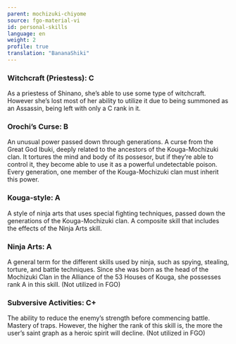 ```yaml
---
parent: mochizuki-chiyome
source: fgo-material-vi
id: personal-skills
language: en
weight: 2
profile: true
translation: "BananaShiki"
---
```


### Witchcraft (Priestess): C

As a priestess of Shinano, she’s able to use some type of witchcraft.
However she’s lost most of her ability to utilize it due to being summoned as an Assassin, being left with only a C rank in it.

### Orochi’s Curse: B

An unusual power passed down through generations.
A curse from the Great God Ibuki, deeply related to the ancestors of the Kouga-Mochizuki clan. It tortures the mind and body of its possesor, but if they’re able to control it, they become able to use it as a powerful undetectable poison.
Every generation, one member of the Kouga-Mochizuki clan must inherit this power.

### Kouga-style: A

A style of ninja arts that uses special fighting techniques, passed down the generations of the Kouga-Mochizuki clan. A composite skill that includes the effects of the Ninja Arts skill.

### Ninja Arts: A

A general term for the different skills used by ninja, such as spying, stealing, torture, and battle techniques. Since she was born as the head of the Mochizuki Clan in the Alliance of the 53 Houses of Kouga, she possesses rank A in this skill.
(Not utilized in FGO)

### Subversive Activities: C+

The ability to reduce the enemy’s strength before commencing battle. Mastery of traps. However, the higher the rank of this skill is, the more the user’s saint graph as a heroic spirit will decline.
(Not utilized in FGO)

